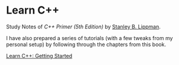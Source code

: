 # Learn C++

Study Notes of *C++ Primer (5th Edition)* by [Stanley B. Lippman](https://en.wikipedia.org/wiki/Stanley_B._Lippman).

I have also prepared a series of tutorials (with a few tweaks from my personal setup) by following through the chapters from this book.

[Learn C++: Getting Started](https://0xboz.github.io/blog/learn-c-plus-plus-getting-started/)